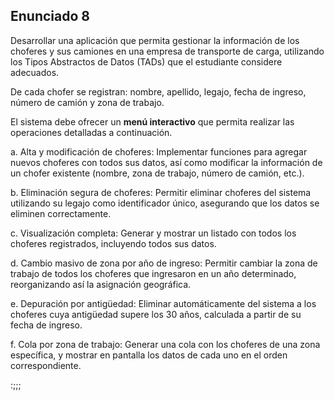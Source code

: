 ## Enunciado 8

Desarrollar una aplicación que permita gestionar la información de los choferes y sus camiones en
una empresa de transporte de carga, utilizando los Tipos Abstractos de Datos (TADs) que el
estudiante considere adecuados.

De cada chofer se registran: nombre, apellido, legajo, fecha de ingreso, número de camión y zona de trabajo.

El sistema debe ofrecer un **menú interactivo** que permita realizar las operaciones detalladas a continuación.

a. Alta y modificación de choferes:
Implementar funciones para agregar nuevos choferes con todos sus datos, así como modificar la
información de un chofer existente (nombre, zona de trabajo, número de camión, etc.).

b. Eliminación segura de choferes:
Permitir eliminar choferes del sistema utilizando su legajo como identificador único, asegurando que
los datos se eliminen correctamente.

c. Visualización completa:
Generar y mostrar un listado con todos los choferes registrados, incluyendo todos sus datos.

d. Cambio masivo de zona por año de ingreso:
Permitir cambiar la zona de trabajo de todos los choferes que ingresaron en un año determinado,
reorganizando así la asignación geográfica.

e. Depuración por antigüedad:
Eliminar automáticamente del sistema a los choferes cuya antigüedad supere los 30 años, calculada
a partir de su fecha de ingreso.

f. Cola por zona de trabajo:
Generar una cola con los choferes de una zona específica, y mostrar en pantalla los datos de cada
uno en el orden correspondiente.

:;;;